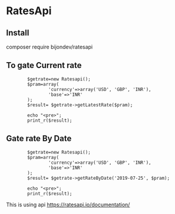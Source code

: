 # RatesApi

## Install
composer require bijondev/ratesapi


## To gate Current rate
```
        $getrate=new Ratesapi();
        $pram=array(
                'currency'=>array('USD', 'GBP', 'INR'),
                'base'=>'INR'
        );
        $result= $getrate->getLatestRate($pram);

        echo "<pre>";
        print_r($result);
```
## Gate rate By Date
```
        $getrate=new Ratesapi();
        $pram=array(
                'currency'=>array('USD', 'GBP', 'INR'),
                'base'=>'INR'
        );
        $result= $getrate->getRateByDate('2019-07-25', $pram);

        echo "<pre>";
        print_r($result);
```
This is using api https://ratesapi.io/documentation/
